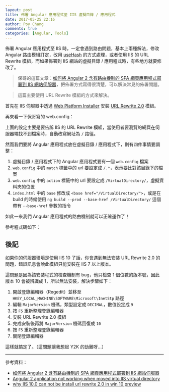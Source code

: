 ```yaml
---
layout: post
title: 佈署 Angular 應用程式至 IIS 虛擬目錄 / 應用程式
date: 2017-05-25 22:16
author: Poy Chang
comments: true
categories: [Angular, Tools]
---
```

佈署 Angular 應用程式至 IIS 時，一定會遇到路由問題，基本上兩種解法，修改 Angular 路由模組訂定，改用 [useHash](https://angular.io/docs/ts/latest/guide/router.html#!#-hashlocationstrategy-) 的方式處理，或者使用 IIS 的 URL Rewrite 模組，而如果佈署到 IIS 網站的虛擬目錄 / 應用程式時，有些地方就要修改了。

>保哥的這篇文章：[如何將 Angular 2 含有路由機制的 SPA 網頁應用程式部署到 IIS 網站伺服器](http://blog.miniasp.com/post/2017/01/17/Angular-2-deploy-on-IIS.aspx)，把佈署方式寫得很清楚，可以解決常見的佈署問題。

>這篇主要使用 URL Rewrite 模組的方式來解決。

首先在 IIS 伺服器中透過 [Web Platform Installer](https://www.microsoft.com/web/downloads/platform.aspx) 安裝 [URL Rewrite 2.0](https://www.iis.net/downloads/microsoft/url-rewrite) 模組。

再來看一下保哥寫的 web.config：

<script src="https://gist.github.com/doggy8088/68eed089b53ff50e81314ba47d92e87a.js"></script>

上面的設定主要是要告訴 IIS 的 URL Rewrite 模組，當使用者要瀏覽的網頁在伺服器端找不到檔案時，自動改寫網址為 `/` 路徑。

然而我們要將 Angular 應用程式放在虛擬目錄 / 應用程式下，則有四件事情要調整：

1. 虛擬目錄 / 應用程式下的 Angular 應用程式要有一個 `web.config` 檔案
2. `web.config` 中的 `match` 標籤中的 url 要設定成 `/.*`，表示要比對該目錄下的檔案
3. `web.config` 中的 `action`  標籤中的 url 要設定成 `/VirtualDirectory/`，虛擬資料夾的位置
4. `index.html` 中的 `base` 修改成 `<base href="/VirtualDirectory/">`，或是在 build 的時候使用 `ng build --prod --base-href /VirtualDirectory/` 這個帶有 `--base-href` 參數的指令

如此一來我們 Angular 應用程式的路由機制就可以正確運作了！

參考程式碼如下：

<script src="https://gist.github.com/poychang/9a35ce967f6cc7c7714ff55544569821.js"></script>

## 後記

如果你的伺服器環境是使用 IIS 10 了話，你會遇到無法安裝 URL Rewrite 2.0 的問題，錯誤訊息會說此模組只能安裝在 IIS 7 以上版本。

這問題是因為該安裝程式的檢查機制有 bug，他只檢查 1 個位數的版本號，因此版本 10 會被辨識成 1，所以無法安裝，解決步驟如下：

1. 開啟登錄編輯器（Regedit）並移至 `HKEY_LOCAL_MACHINE\SOFTWARE\Microsoft\InetStp` 路徑
2. 編輯 `MajorVersion` 機碼，類型設定成 `DECIMAL`，數值設定成 `9`
3. 按 `F5` 重新整理登錄編輯器
4. 安裝 URL Rewrite 2.0 模組
5. 完成安裝後再將 `MajorVersion` 機碼回復成 `10`
6. 按 `F5` 重新整理登錄編輯器
7. 關閉登錄編輯器

這樣就搞定了。（這問題讓我想起 Y2K 的劫難呀...）

----------

參考資料：

* [如何將 Angular 2 含有路由機制的 SPA 網頁應用程式部署到 IIS 網站伺服器](http://blog.miniasp.com/post/2017/01/17/Angular-2-deploy-on-IIS.aspx)
* [Angular 2 application not working when moved into IIS virtual directory](https://stackoverflow.com/questions/43017193/angular-2-application-not-working-when-moved-into-iis-virtual-directory)
* [why IIS 10.0 can not be install url rewrite 2.0 in win 10 preview](https://forums.iis.net/t/1223556.aspx)